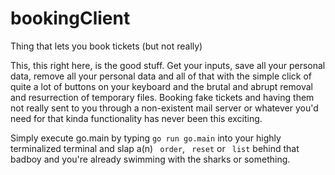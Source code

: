 # bookingClient
Thing that lets you book tickets (but not really)

This, this right here, is the good stuff.
Get your inputs, save all your personal data, remove all your personal data and all of that with the simple click of quite a lot of buttons on your keyboard and the brutal and abrupt removal and resurrection of temporary files.
Booking fake tickets and having them not really sent to you through a non-existent mail server or whatever you'd need for that kinda functionality has never been this exciting.

Simply execute go.main by typing ``go run go.main`` into your highly terminalized terminal and slap a(n) `` order``, `` reset`` or `` list`` behind that badboy and you're already swimming with the sharks or something.
